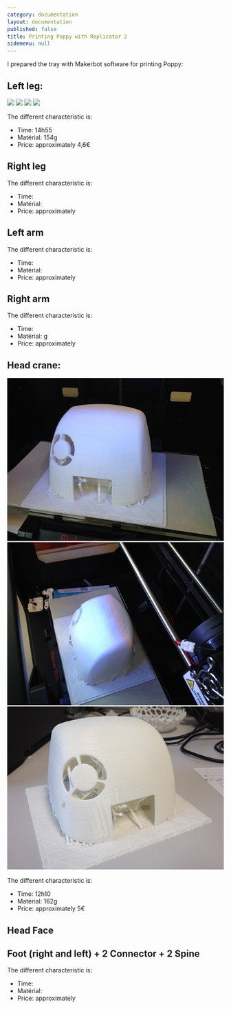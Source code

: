 ```yaml
---
category: documentation
layout: documentation
published: false
title: Printing Poppy with Replicator 2
sidemenu: null
---
```


I prepared the tray with Makerbot software for printing Poppy:

## Left leg:
![](/media/Left_leg%20(1).JPG)
![](/media/Left_leg%20(2).JPG)
![](/media/Left_leg%20(3).JPG)
![](/media/Left_leg%20(4).JPG)

The different characteristic is:
- Time: 14h55
- Matérial: 154g
- Price: approximately 4,6€

## Right leg

The different characteristic is:
- Time:
- Matérial:
- Price: approximately 

## Left arm

The different characteristic is:
- Time:
- Matérial:
- Price: approximately 

## Right arm

The different characteristic is:
- Time:
- Matérial: g
- Price: approximately 

## Head crane:
![](/media/Head_crane.JPG)
![](/media/Head_crane_1.JPG)
![](/media/Head_crane_2.JPG)

The different characteristic is:
- Time: 12h10
- Matérial: 162g
- Price: approximately 5€

## Head Face

## Foot (right and left) + 2 Connector + 2 Spine

The different characteristic is:
- Time:
- Matérial:
- Price: approximately 








